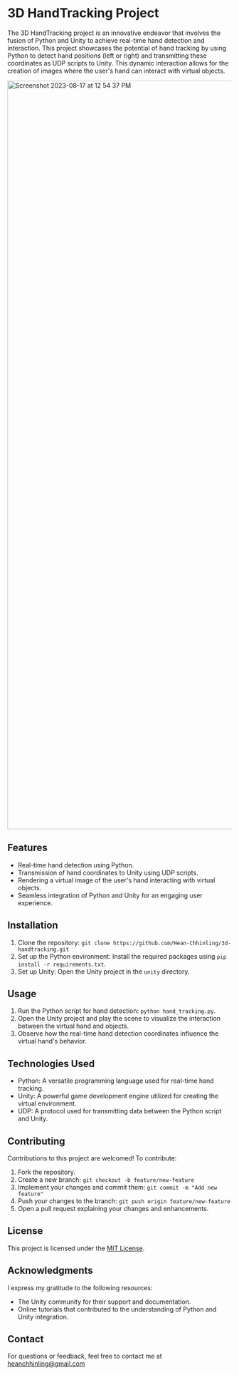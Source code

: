 # 3D HandTracking Project

The 3D HandTracking project is an innovative endeavor that involves the fusion of Python and Unity to achieve real-time hand detection and interaction. This project showcases the potential of hand tracking by using Python to detect hand positions (left or right) and transmitting these coordinates as UDP scripts to Unity. This dynamic interaction allows for the creation of images where the user's hand can interact with virtual objects.

<img width="1680" alt="Screenshot 2023-08-17 at 12 54 37 PM" src="https://github.com/Hean-Chhinling/3D_HandTracking/assets/92643868/190af5b7-56eb-4944-b551-45155098eeec">

## Features

- Real-time hand detection using Python.
- Transmission of hand coordinates to Unity using UDP scripts.
- Rendering a virtual image of the user's hand interacting with virtual objects.
- Seamless integration of Python and Unity for an engaging user experience.

## Installation

1. Clone the repository: `git clone https://github.com/Hean-Chhinling/3d-handtracking.git`
2. Set up the Python environment: Install the required packages using `pip install -r requirements.txt`.
3. Set up Unity: Open the Unity project in the `unity` directory.

## Usage

1. Run the Python script for hand detection: `python hand_tracking.py`.
2. Open the Unity project and play the scene to visualize the interaction between the virtual hand and objects.
3. Observe how the real-time hand detection coordinates influence the virtual hand's behavior.

## Technologies Used

- Python: A versatile programming language used for real-time hand tracking.
- Unity: A powerful game development engine utilized for creating the virtual environment.
- UDP: A protocol used for transmitting data between the Python script and Unity.

## Contributing

Contributions to this project are welcomed! To contribute:

1. Fork the repository.
2. Create a new branch: `git checkout -b feature/new-feature`
3. Implement your changes and commit them: `git commit -m "Add new feature"`
4. Push your changes to the branch: `git push origin feature/new-feature`
5. Open a pull request explaining your changes and enhancements.

## License

This project is licensed under the [MIT License](LICENSE).

## Acknowledgments

I express my gratitude to the following resources:

- The Unity community for their support and documentation.
- Online tutorials that contributed to the understanding of Python and Unity integration.

## Contact

For questions or feedback, feel free to contact me at heanchhinling@gmail.com

